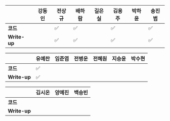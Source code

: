 |              | 강동인 |        전상규      | 배하람 | 길은실 |      김용주       | 박하윤 | 송진범 |
| ------------ | ------ | ----------------- | ------ | ------ | ---------------- | ------ | ------ |
| **코드**     ||:white_check_mark:| :white_check_mark: |        | :white_check_mark:   |        | :white_check_mark:       |
| **Write-up** ||:white_check_mark:| :white_check_mark: |        | :white_check_mark:    |        |  :white_check_mark:      |

|              | 유예찬 | 임준엽 | 전병운 | 전혜원 | 지승윤 | 박수현 |
| ------------ | ------ | ------ | ------ | ------ | ------ | ------ |
| **코드**     |:white_check_mark:|        |  |        |        |        |
| **Write-up** |:white_check_mark:|        |        |        ||        |

|              | 김시온 | 양예진 | 백승빈 |
| ------------ | :----: | :----: | :----: |
| **코드**     ||||
| **Write-up** ||||

